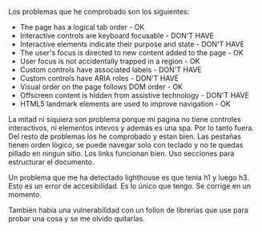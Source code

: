 Los problemas que he comprobado son los siguientes:

- The page has a logical tab order - OK
- Interactive controls are keyboard focusable - DON'T HAVE
- Interactive elements indicate their purpose and state - DON'T HAVE
- The user's focus is directed to new content added to the page - OK
- User focus is not accidentally trapped in a region - OK
- Custom controls have associated labels - DON'T HAVE
- Custom controls have ARIA roles - DON'T HAVE
- Visual order on the page follows DOM order - OK
- Offscreen content is hidden from assistive technology - DON'T HAVE
- HTML5 landmark elements are used to improve navigation - OK

La mitad ni siquiera son problema porque mi pagina no tiene controles interactivos, ni elementos intevos
y además es una spa. Por lo tanto fuera. Del resto de problemas los he comprobado y estan bien. Las
pestañas tienen orden lògico, se puede navegar solo con teclado y no te quedas pillado en ningun sitio. 
Los links funcionan bien. Uso secciones para estructurar el documento.

Un problema que me ha detectado lighthouse es que tenia h1 y luego h3. Esto es un error de accesibilidad. Es lo único que tengo. Se corrige en un momento.

También había una vulnerabilidad con un follon de librerias que use para probar una cosa y se me olvido
quitarlas.

